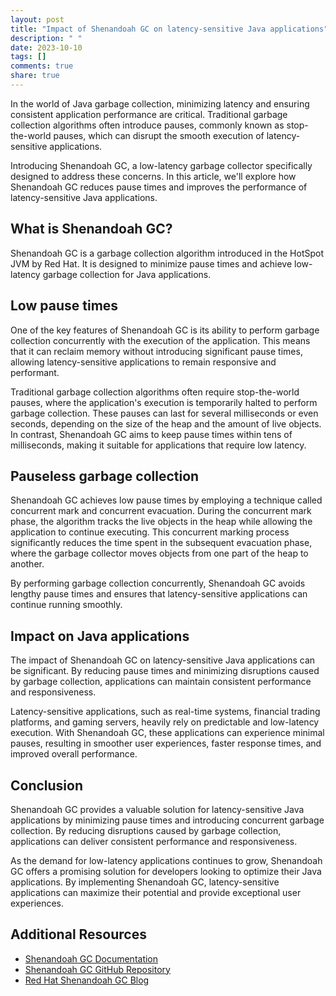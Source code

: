```yaml
---
layout: post
title: "Impact of Shenandoah GC on latency-sensitive Java applications"
description: " "
date: 2023-10-10
tags: []
comments: true
share: true
---
```


In the world of Java garbage collection, minimizing latency and ensuring consistent application performance are critical. Traditional garbage collection algorithms often introduce pauses, commonly known as stop-the-world pauses, which can disrupt the smooth execution of latency-sensitive applications.

Introducing Shenandoah GC, a low-latency garbage collector specifically designed to address these concerns. In this article, we'll explore how Shenandoah GC reduces pause times and improves the performance of latency-sensitive Java applications.

## What is Shenandoah GC?

Shenandoah GC is a garbage collection algorithm introduced in the HotSpot JVM by Red Hat. It is designed to minimize pause times and achieve low-latency garbage collection for Java applications.

## Low pause times

One of the key features of Shenandoah GC is its ability to perform garbage collection concurrently with the execution of the application. This means that it can reclaim memory without introducing significant pause times, allowing latency-sensitive applications to remain responsive and performant.

Traditional garbage collection algorithms often require stop-the-world pauses, where the application's execution is temporarily halted to perform garbage collection. These pauses can last for several milliseconds or even seconds, depending on the size of the heap and the amount of live objects. In contrast, Shenandoah GC aims to keep pause times within tens of milliseconds, making it suitable for applications that require low latency.

## Pauseless garbage collection

Shenandoah GC achieves low pause times by employing a technique called concurrent mark and concurrent evacuation. During the concurrent mark phase, the algorithm tracks the live objects in the heap while allowing the application to continue executing. This concurrent marking process significantly reduces the time spent in the subsequent evacuation phase, where the garbage collector moves objects from one part of the heap to another.

By performing garbage collection concurrently, Shenandoah GC avoids lengthy pause times and ensures that latency-sensitive applications can continue running smoothly.

## Impact on Java applications

The impact of Shenandoah GC on latency-sensitive Java applications can be significant. By reducing pause times and minimizing disruptions caused by garbage collection, applications can maintain consistent performance and responsiveness.

Latency-sensitive applications, such as real-time systems, financial trading platforms, and gaming servers, heavily rely on predictable and low-latency execution. With Shenandoah GC, these applications can experience minimal pauses, resulting in smoother user experiences, faster response times, and improved overall performance.

## Conclusion

Shenandoah GC provides a valuable solution for latency-sensitive Java applications by minimizing pause times and introducing concurrent garbage collection. By reducing disruptions caused by garbage collection, applications can deliver consistent performance and responsiveness.

As the demand for low-latency applications continues to grow, Shenandoah GC offers a promising solution for developers looking to optimize their Java applications. By implementing Shenandoah GC, latency-sensitive applications can maximize their potential and provide exceptional user experiences.

## Additional Resources

- [Shenandoah GC Documentation](https://wiki.openjdk.java.net/display/shenandoah/Main)
- [Shenandoah GC GitHub Repository](https://github.com/redhat-developer/shenandoah)
- [Red Hat Shenandoah GC Blog](https://developers.redhat.com/blog/topic/shenandoah-gc)